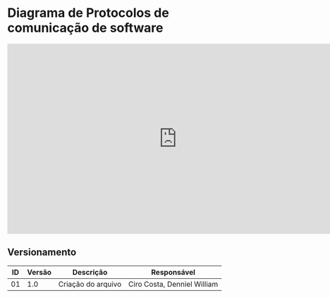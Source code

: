 # Diagrama de Protocolos de comunicação de software



<iframe width="768" height="432" src="https://miro.com/app/live-embed/uXjVKSNjbNU=/?moveToViewport=-417,-261,1222,610&embedId=136696295704" frameborder="0" scrolling="no" allow="fullscreen; clipboard-read; clipboard-write" allowfullscreen></iframe>


## Versionamento
|ID| Versão|Descrição |Responsável|
|--|----|-------| ----- |
|01| 1.0| Criação do arquivo | Ciro Costa, Denniel William |